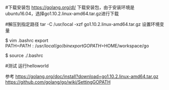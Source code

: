 #下载安装包
https://golang.org/dl/ 下载安装包，由于安装环境是ubuntu16.04，选择go1.10.2.linux-amd64.tar.gz进行下载

#解压到指定路径
tar -C /usr/local -xzf go1.10.2.linux-amd64.tar.gz
设置环境变量

$ vim .bashrc
export PATH=$PATH:/usr/local/go/bin
export GOPATH=$HOME/workspace/go

$ source ./.bashrc

#测试 运行helloworld

参考 https://golang.org/doc/install?download=go1.10.2.linux-amd64.tar.gz
https://github.com/golang/go/wiki/SettingGOPATH
